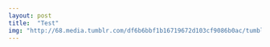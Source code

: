 ```yaml
---
layout: post
title:  "Test"
img: "http://68.media.tumblr.com/df6b6bbf1b16719672d103cf9086b0ac/tumblr_o53tzrmXRf1repnjbo1_500.jpg"
---
```

